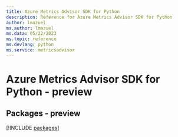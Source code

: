 ```yaml
---
title: Azure Metrics Advisor SDK for Python
description: Reference for Azure Metrics Advisor SDK for Python
author: lmazuel
ms.author: lmazuel
ms.data: 05/22/2023
ms.topic: reference
ms.devlang: python
ms.service: metricsadvisor
---
```

# Azure Metrics Advisor SDK for Python - preview
## Packages - preview
[!INCLUDE [packages](metrics-advisor-index.md)]